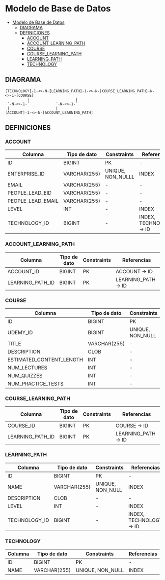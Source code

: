 # Modelo de Base de Datos

- [Modelo de Base de Datos](#modelo-de-base-de-datos)
  - [DIAGRAMA](#diagrama)
  - [DEFINICIONES](#definiciones)
    - [ACCOUNT](#account)
    - [ACCOUNT_LEARNING_PATH](#account_learning_path)
    - [COURSE](#course)
    - [COURSE_LEARNING_PATH](#course_learning_path)
    - [LEARNING_PATH](#learning_path)
    - [TECHNOLOGY](#technology)

## DIAGRAMA

```
[TECHNOLOGY]-1-<>-N-[LEARNING_PATH]-1-<>-N-[COURSE_LEARNING_PATH]-N-<>-1-[COURSE]
          |                     |
 ´-N-<>-1-´            ´-N-<>-1-´
 |                     |
[ACCOUNT]-1-<>-N-[ACCOUNT_LEARNING_PATH]
```

## DEFINICIONES

### ACCOUNT

| Columna | Tipo de dato | Constraints | Referencias |
| - | - | - | - | 
| ID | BIGINT | PK | - |
| ENTERPRISE_ID | VARCHAR(255) | UNIQUE, NON_NULLL | INDEX |
| EMAIL | VARCHAR(255) | - | - |
| PEOPLE_LEAD_EID | VARCHAR(255) | - | - |
| PEOPLE_LEAD_EMAIL | VARCHAR(255) | - | - |
| LEVEL | INT | - | INDEX |
| TECHNOLOGY_ID | BIGINT | - | INDEX, TECHNOLOGY -> ID |

### ACCOUNT_LEARNING_PATH

| Columna | Tipo de dato | Constraints | Referencias |
| - | - | - | - | 
| ACCOUNT_ID | BIGINT | PK | ACCOUNT -> ID |
| LEARNING_PATH_ID | BIGINT | PK | LEARNING_PATH -> ID |

### COURSE

| Columna | Tipo de dato | Constraints | Referencias |
| - | - | - | - | 
| ID | BIGINT | PK | - |
| UDEMY_ID | BIGINT | UNIQUE, NON_NULL | INDEX |
| TITLE | VARCHAR(255) | - | INDEX |
| DESCRIPTION | CLOB | - | - |
| ESTIMATED_CONTENT_LENGTH | INT | - | - |
| NUM_LECTURES | INT | - | - |
| NUM_QUIZZES | INT | - | - |
| NUM_PRACTICE_TESTS | INT | - | - |

### COURSE_LEARNING_PATH

| Columna | Tipo de dato | Constraints | Referencias |
| - | - | - | - | 
| COURSE_ID | BIGINT | PK | COURSE -> ID |
| LEARNING_PATH_ID | BIGINT | PK | LEARNING_PATH -> ID |

### LEARNING_PATH

| Columna | Tipo de dato | Constraints | Referencias |
| - | - | - | - | 
| ID | BIGINT | PK | - |
| NAME | VARCHAR(255) | UNIQUE, NON_NULL | INDEX |
| DESCRIPTION | CLOB | - | - |
| LEVEL | INT | - | INDEX |
| TECHNOLOGY_ID | BIGINT | - | INDEX, TECHNOLOGY -> ID |

### TECHNOLOGY

| Columna | Tipo de dato | Constraints | Referencias |
| - | - | - | - | 
| ID | BIGINT | PK | - |
| NAME | VARCHAR(255) | UNIQUE, NON_NULL | INDEX |